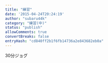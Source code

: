```yaml
---
title: "練習"
date: '2015-04-24T20:24:19'
author: "subaru44k"
category: "練習(中)"
status: "publish"
allowComments: true
convertBreaks: false
entryHash: "cd840ff2b1f6fb14736a2e843682eb0a"
---
```

30分ジョグ
